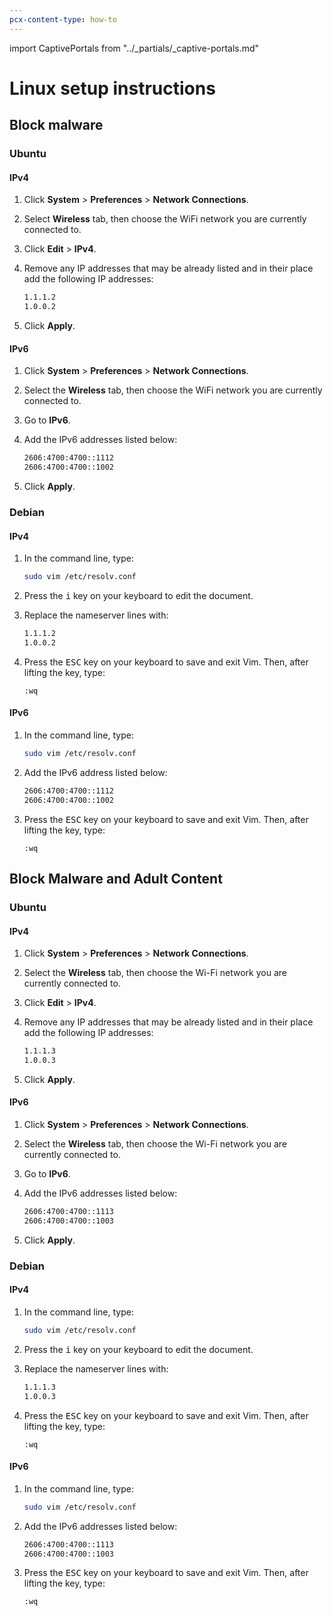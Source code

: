 ```yaml
---
pcx-content-type: how-to
---
```


import CaptivePortals from "../_partials/_captive-portals.md"

# Linux setup instructions

## Block malware

### Ubuntu

#### IPv4

1. Click **System** > **Preferences** > **Network Connections**.
1. Select **Wireless** tab, then choose the WiFi network you are currently connected to.
1. Click **Edit** > **IPv4**.
1. Remove any IP addresses that may be already listed and in their place add the following IP addresses:

    ```txt
    1.1.1.2
    1.0.0.2
    ```

1. Click **Apply**.

#### IPv6

1. Click **System** > **Preferences** > **Network Connections**.
1. Select the **Wireless** tab, then choose the WiFi network you are currently connected to.
1. Go to **IPv6**.
1. Add the IPv6 addresses listed below:

    ```txt
    2606:4700:4700::1112
    2606:4700:4700::1002
    ```

1. Click **Apply**.

### Debian

#### IPv4

1. In the command line, type:

    ```bash
    sudo vim /etc/resolv.conf
    ```

1. Press the <kbd>i</kbd> key on your keyboard to edit the document.
1. Replace the nameserver lines with:

    ```txt
    1.1.1.2
    1.0.0.2
    ```

2. Press the <kbd>ESC</kbd> key on your keyboard to save and exit Vim. Then, after lifting the key, type:

    ```
    :wq
    ```

#### IPv6

1. In the command line, type:

    ```bash
    sudo vim /etc/resolv.conf
    ```

1. Add the IPv6 address listed below:

    ```txt
    2606:4700:4700::1112
    2606:4700:4700::1002
    ```

1. Press the <kbd>ESC</kbd> key on your keyboard to save and exit Vim. Then, after lifting the key, type:

    ```
    :wq
    ```

## Block Malware and Adult Content

### Ubuntu

#### IPv4

1. Click **System** > **Preferences** > **Network Connections**.
1. Select the **Wireless** tab, then choose the Wi-Fi network you are currently connected to.
1. Click **Edit** > **IPv4**.
1. Remove any IP addresses that may be already listed and in their place add the following IP addresses:

    ```txt
    1.1.1.3
    1.0.0.3
    ```
1. Click **Apply**.

#### IPv6

1. Click **System** > **Preferences** > **Network Connections**.
1. Select the **Wireless** tab, then choose the Wi-Fi network you are currently connected to.
1. Go to **IPv6**.
1. Add the IPv6 addresses listed below:

    ```txt
    2606:4700:4700::1113
    2606:4700:4700::1003
    ```

1. Click **Apply**.

### Debian

#### IPv4

1. In the command line, type:

    ```bash
    sudo vim /etc/resolv.conf
    ```

1. Press the <kbd>i</kbd> key on your keyboard to edit the document.
1. Replace the nameserver lines with:

    ```txt
    1.1.1.3
    1.0.0.3
    ```

1. Press the <kbd>ESC</kbd> key on your keyboard to save and exit Vim. Then, after lifting the key, type:

    ```
    :wq
    ```

#### IPv6

1. In the command line, type:

    ```bash
    sudo vim /etc/resolv.conf
    ```

1. Add the IPv6 addresses listed below:

    ```txt
    2606:4700:4700::1113
    2606:4700:4700::1003
    ```

1. Press the <kbd>ESC</kbd> key on your keyboard to save and exit Vim. Then, after lifting the key, type:

    ```
    :wq
    ```

    <CaptivePortals/>